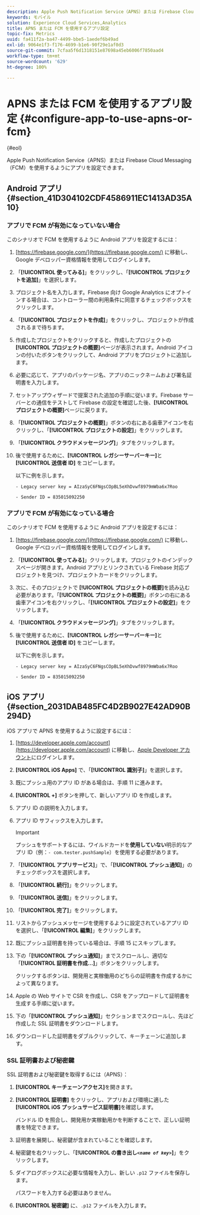 ```yaml
---
description: Apple Push Notification Service（APNS）または Firebase Cloud Messaging（FCM）を使用するようにアプリを設定できます。
keywords: モバイル
solution: Experience Cloud Services,Analytics
title: APNS または FCM を使用するアプリ設定
topic-fix: Metrics
uuid: fa411f2a-ba47-4499-bbe5-1aedef6b49ad
exl-id: 9064e1f3-f176-4699-b1e6-90f29e1af0d3
source-git-commit: 7cfaa5f6d1318151e87698a45eb6006f7850aad4
workflow-type: tm+mt
source-wordcount: '629'
ht-degree: 100%

---
```


# APNS または FCM を使用するアプリ設定 {#configure-app-to-use-apns-or-fcm}

{#eol}

Apple Push Notification Service（APNS）または Firebase Cloud Messaging（FCM）を使用するようにアプリを設定できます。

## Android アプリ {#section_41D304102CDF4586911EC1413AD35A10}

### アプリで FCM が有効になっていない場合

このシナリオで FCM を使用するように Android アプリを設定するには：

1. [https://firebase.google.com/](https://firebase.google.com/) に移動し、Google デベロッパー資格情報を使用してログインします。

1. 「**[!UICONTROL 使ってみる]**」をクリックし、「**[!UICONTROL プロジェクトを追加]**」を選択します。

1. プロジェクト名を入力します。Firebase 向け Google Analytics にオプトインする場合は、コントローラー間の利用条件に同意するチェックボックスをクリックします。

1. 「**[!UICONTROL プロジェクトを作成]**」をクリックし、プロジェクトが作成されるまで待ちます。

1. 作成したプロジェクトをクリックすると、作成したプロジェクトの **[!UICONTROL プロジェクトの概要]**&#x200B;ページが表示されます。Android アイコンの付いたボタンをクリックして、Android アプリをプロジェクトに追加します。

1. 必要に応じて、アプリのパッケージ名、アプリのニックネームおよび署名証明書を入力します。

1. セットアップウィザードで提案された追加の手順に従います。Firebase サーバーとの通信をテストして Firebase の設定を確認した後、**[!UICONTROL プロジェクトの概要]**&#x200B;ページに戻ります。

1. 「**[!UICONTROL プロジェクトの概要]**」ボタンの右にある歯車アイコンを右クリックし、「**[!UICONTROL プロジェクトの設定]**」をクリックします。

1. 「**[!UICONTROL クラウドメッセージング]**」タブをクリックします。

1. 後で使用するために、**[!UICONTROL レガシーサーバーキー]**&#x200B;と&#x200B;**[!UICONTROL 送信者 ID]** をコピーします。

   以下に例を示します。

   ```
   - Legacy server key = AIzaSyC6FNgsCOpBL5eXhDvwf8979mWba6x7Roo
   ```

   ```
   - Sender ID = 835015092250
   ```

### アプリで FCM が有効になっている場合

このシナリオで FCM を使用するように Android アプリを設定するには：

1. [https://firebase.google.com/](https://firebase.google.com/) に移動し、Google デベロッパー資格情報を使用してログインします。

1. 「**[!UICONTROL 使ってみる]**」クリックします。プロジェクトのインデックスページが開きます。Android アプリとリンクされている Firebase 対応プロジェクトを見つけ、プロジェクトカードをクリックします。

1. 次に、そのプロジェクトで **[!UICONTROL プロジェクトの概要]**&#x200B;を読み込む必要があります。「**[!UICONTROL プロジェクトの概要]**」ボタンの右にある歯車アイコンを右クリックし、「**[!UICONTROL プロジェクトの設定]**」をクリックします。

1. 「**[!UICONTROL クラウドメッセージング]**」タブをクリックします。

1. 後で使用するために、**[!UICONTROL レガシーサーバーキー]**&#x200B;と&#x200B;**[!UICONTROL 送信者 ID]** をコピーします。

   以下に例を示します。

   ```
   - Legacy server key = AIzaSyC6FNgsCOpBL5eXhDvwf8979mWba6x7Roo
   ```

   ```
   - Sender ID = 835015092250
   ```



## iOS アプリ {#section_2031DAB485FC4D2B9027E42AD90B294D}

iOS アプリで APNS を使用するように設定するには：

1. [https://developer.apple.com/account](https://developer.apple.com/account) に移動し、[Apple Developer アカウント](https://developer.apple.com/account)にログインします。
1. **[!UICONTROL iOS Apps]** で、「**[!UICONTROL 識別子]**」を選択します。
1. 既にプッシュ用のアプリ ID がある場合は、手順 11 に進みます。
1. **[!UICONTROL +]** ボタンを押して、新しいアプリ ID を作成します。
1. アプリ ID の説明を入力します。
1. アプリ ID サフィックスを入力します。

   >[!IMPORTANT]
   >
   >プッシュをサポートするには、ワイルドカードを&#x200B;**使用していない**&#x200B;明示的なアプリ ID（例：`- com.tester.pushSample`）を使用する必要があります。

1. 「**[!UICONTROL アプリサービス]**」で、「**[!UICONTROL プッシュ通知]**」のチェックボックスを選択します。
1. 「**[!UICONTROL 続行]**」をクリックします。
1. 「**[!UICONTROL 送信]**」をクリックします。
1. 「**[!UICONTROL 完了]**」をクリックします。
1. リストからプッシュメッセージを使用するように設定されているアプリ ID を選択し、「**[!UICONTROL 編集]**」をクリックします。
1. 既にプッシュ証明書を持っている場合は、手順 15 にスキップします。
1. 下の「**[!UICONTROL プッシュ通知]**」までスクロールし、適切な 「**[!UICONTROL 証明書を作成...]**」ボタンをクリックします。

   クリックするボタンは、開発用と実稼働用のどちらの証明書を作成するかによって異なります。
1. Apple の Web サイトで CSR を作成し、CSR をアップロードして証明書を生成する手順に従います。
1. 下の「**[!UICONTROL プッシュ通知]**」セクションまでスクロールし、先ほど作成した SSL 証明書をダウンロードします。
1. ダウンロードした証明書をダブルクリックして、キーチェーンに追加します。

### SSL 証明書および秘密鍵

SSL 証明書および秘密鍵を取得するには（APNS）：

1. **[!UICONTROL キーチェーンアクセス]**&#x200B;を開きます。
1. **[!UICONTROL 証明書]** をクリックし、アプリおよび環境に適した&#x200B;**[!UICONTROL iOS プッシュサービス証明書]**&#x200B;を確認します。

   バンドル ID を照合し、開発用か実稼動用かを判断することで、正しい証明書を特定できます。

1. 証明書を展開し、秘密鍵が含まれていることを確認します。
1. 秘密鍵を右クリックし、「**[!UICONTROL の書き出し&#x200B;*`<name of key>`*]**」をクリックします。
1. ダイアログボックスに必要な情報を入力し、新しい `.p12` ファイルを保存します。

   パスワードを入力する必要はありません。

1. **[!UICONTROL 秘密鍵]** に、`.p12` ファイルを入力します。
